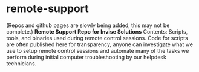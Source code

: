 # remote-support
(Repos and github pages are slowly being added, this may not be complete.)
**Remote Support Repo for Invise Solutions**
Contents: Scripts, tools, and binaries used during remote control sessions. Code for scripts are often published here for transparency, anyone can investigate what we use to setup remote control sessions and automate many of the tasks we perform during initial computer troubleshooting by our helpdesk technicians.
